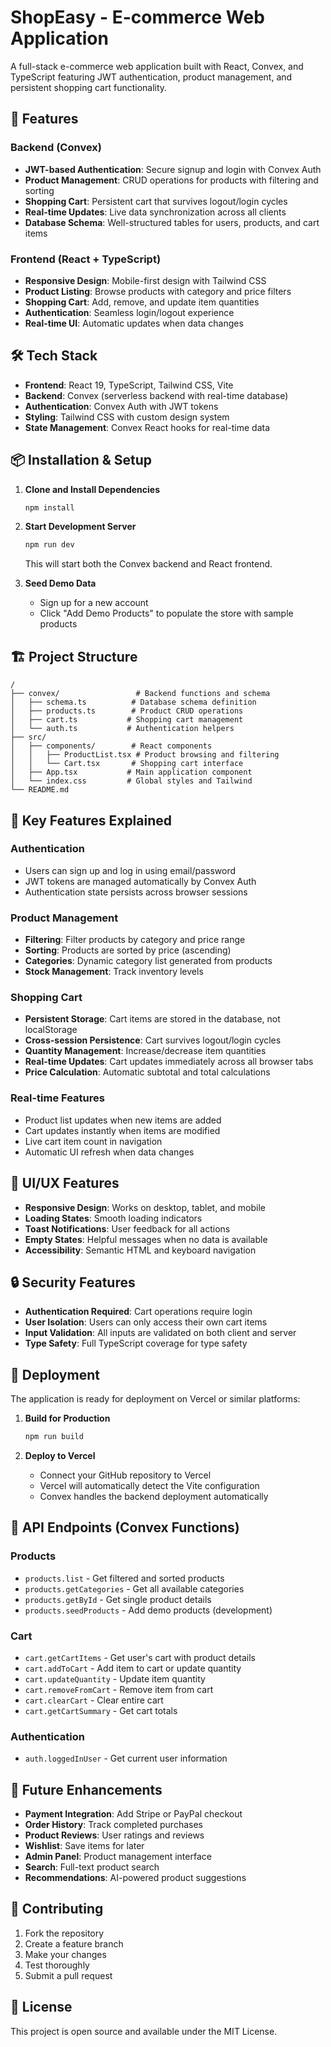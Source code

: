 # ShopEasy - E-commerce Web Application

A full-stack e-commerce web application built with React, Convex, and TypeScript featuring JWT authentication, product management, and persistent shopping cart functionality.

## 🚀 Features

### Backend (Convex)
- **JWT-based Authentication**: Secure signup and login with Convex Auth
- **Product Management**: CRUD operations for products with filtering and sorting
- **Shopping Cart**: Persistent cart that survives logout/login cycles
- **Real-time Updates**: Live data synchronization across all clients
- **Database Schema**: Well-structured tables for users, products, and cart items

### Frontend (React + TypeScript)
- **Responsive Design**: Mobile-first design with Tailwind CSS
- **Product Listing**: Browse products with category and price filters
- **Shopping Cart**: Add, remove, and update item quantities
- **Authentication**: Seamless login/logout experience
- **Real-time UI**: Automatic updates when data changes

## 🛠️ Tech Stack

- **Frontend**: React 19, TypeScript, Tailwind CSS, Vite
- **Backend**: Convex (serverless backend with real-time database)
- **Authentication**: Convex Auth with JWT tokens
- **Styling**: Tailwind CSS with custom design system
- **State Management**: Convex React hooks for real-time data

## 📦 Installation & Setup

1. **Clone and Install Dependencies**
   ```bash
   npm install
   ```

2. **Start Development Server**
   ```bash
   npm run dev
   ```
   This will start both the Convex backend and React frontend.

3. **Seed Demo Data**
   - Sign up for a new account
   - Click "Add Demo Products" to populate the store with sample products

## 🏗️ Project Structure

```
/
├── convex/                 # Backend functions and schema
│   ├── schema.ts          # Database schema definition
│   ├── products.ts        # Product CRUD operations
│   ├── cart.ts           # Shopping cart management
│   └── auth.ts           # Authentication helpers
├── src/
│   ├── components/        # React components
│   │   ├── ProductList.tsx # Product browsing and filtering
│   │   └── Cart.tsx       # Shopping cart interface
│   ├── App.tsx           # Main application component
│   └── index.css         # Global styles and Tailwind
└── README.md
```

## 🔧 Key Features Explained

### Authentication
- Users can sign up and log in using email/password
- JWT tokens are managed automatically by Convex Auth
- Authentication state persists across browser sessions

### Product Management
- **Filtering**: Filter products by category and price range
- **Sorting**: Products are sorted by price (ascending)
- **Categories**: Dynamic category list generated from products
- **Stock Management**: Track inventory levels

### Shopping Cart
- **Persistent Storage**: Cart items are stored in the database, not localStorage
- **Cross-session Persistence**: Cart survives logout/login cycles
- **Quantity Management**: Increase/decrease item quantities
- **Real-time Updates**: Cart updates immediately across all browser tabs
- **Price Calculation**: Automatic subtotal and total calculations

### Real-time Features
- Product list updates when new items are added
- Cart updates instantly when items are modified
- Live cart item count in navigation
- Automatic UI refresh when data changes

## 🎨 UI/UX Features

- **Responsive Design**: Works on desktop, tablet, and mobile
- **Loading States**: Smooth loading indicators
- **Toast Notifications**: User feedback for all actions
- **Empty States**: Helpful messages when no data is available
- **Accessibility**: Semantic HTML and keyboard navigation

## 🔒 Security Features

- **Authentication Required**: Cart operations require login
- **User Isolation**: Users can only access their own cart items
- **Input Validation**: All inputs are validated on both client and server
- **Type Safety**: Full TypeScript coverage for type safety

## 🚀 Deployment

The application is ready for deployment on Vercel or similar platforms:

1. **Build for Production**
   ```bash
   npm run build
   ```

2. **Deploy to Vercel**
   - Connect your GitHub repository to Vercel
   - Vercel will automatically detect the Vite configuration
   - Convex handles the backend deployment automatically

## 📝 API Endpoints (Convex Functions)

### Products
- `products.list` - Get filtered and sorted products
- `products.getCategories` - Get all available categories
- `products.getById` - Get single product details
- `products.seedProducts` - Add demo products (development)

### Cart
- `cart.getCartItems` - Get user's cart with product details
- `cart.addToCart` - Add item to cart or update quantity
- `cart.updateQuantity` - Update item quantity
- `cart.removeFromCart` - Remove item from cart
- `cart.clearCart` - Clear entire cart
- `cart.getCartSummary` - Get cart totals

### Authentication
- `auth.loggedInUser` - Get current user information

## 🎯 Future Enhancements

- **Payment Integration**: Add Stripe or PayPal checkout
- **Order History**: Track completed purchases
- **Product Reviews**: User ratings and reviews
- **Wishlist**: Save items for later
- **Admin Panel**: Product management interface
- **Search**: Full-text product search
- **Recommendations**: AI-powered product suggestions

## 🤝 Contributing

1. Fork the repository
2. Create a feature branch
3. Make your changes
4. Test thoroughly
5. Submit a pull request

## 📄 License

This project is open source and available under the MIT License.
